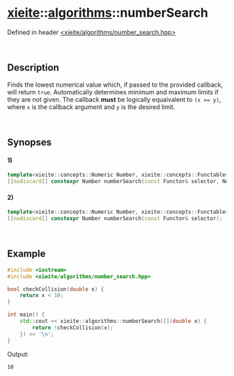# [xieite](../../xieite.md)\:\:[algorithms](../../algorithms.md)\:\:numberSearch
Defined in header [<xieite/algorithms/number_search.hpp>](../../../include/xieite/algorithms/number_search.hpp)

&nbsp;

## Description
Finds the lowest numerical value which, if passed to the provided callback, will return `true`. Automatically determines minimum and maximum limits if they are not given. The callback **must** be logically equaivalent to `(x >= y)`, where `x` is the callback argument and `y` is the desired limit.

&nbsp;

## Synopses
#### 1)
```cpp
template<xieite::concepts::Numeric Number, xieite::concepts::Functable<bool(Number)> Functor>
[[nodiscard]] constexpr Number numberSearch(const Functor& selector, Number minimum, Number maximum);
```
#### 2)
```cpp
template<xieite::concepts::Numeric Number, xieite::concepts::Functable<bool(Number)> Functor>
[[nodiscard]] constexpr Number numberSearch(const Functor& selector);
```

&nbsp;

## Example
```cpp
#include <iostream>
#include <xieite/algorithms/number_search.hpp>

bool checkCollision(double x) {
    return x < 10;
}

int main() {
    std::cout << xieite::algorithms::numberSearch([](double x) {
        return !checkCollision(x);
    }) << '\n';
}
```
Output:
```
10
```
